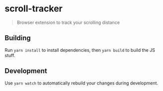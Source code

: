 # scroll-tracker

> Browser extension to track your scrolling distance

## Building

Run `yarn install` to install dependencies, then `yarn build` to build the JS stuff.

## Development

Use `yarn watch` to automatically rebuild your changes during development.
